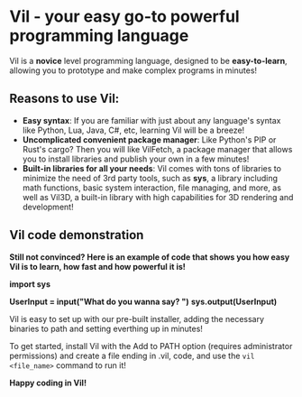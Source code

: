 # Vil - your easy go-to powerful programming language

Vil is a **novice** level programming language, designed to be **easy-to-learn**, allowing you to prototype and make complex programs in minutes!

## Reasons to use Vil:

- **Easy syntax**: If you are familiar with just about any language's syntax like Python, Lua, Java, C#, etc, learning Vil will be a breeze!
- **Uncomplicated convenient package manager**: Like Python's PIP or Rust's cargo? Then you will like VilFetch, a package manager that allows you to install libraries and publish your own in a few minutes!
- **Built-in libraries for all your needs**: Vil comes with tons of libraries to minimize the need of 3rd party tools, such as **sys**, a library including math functions, basic system interaction, file managing, and more, as well as Vil3D, a built-in library with high capabilities for 3D rendering and development!


## Vil code demonstration

**Still not convinced? Here is an example of code that shows you how easy Vil is to learn, how fast and how powerful it is!**

**import sys**

**UserInput = input("What do you wanna say? ")**
**sys.output(UserInput)**

Vil is easy to set up with our pre-built installer, adding the necessary binaries to path and setting everthing up in minutes!

To get started, install Vil with the Add to PATH option (requires administrator permissions) and create a file ending in .vil, code, and use the `vil <file_name>` command to run it!

**Happy coding in Vil!**
